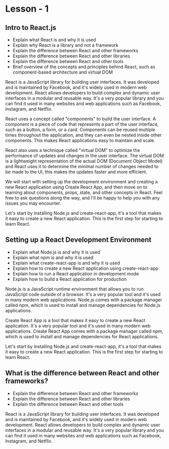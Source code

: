 # Lesson - 1

## Intro to React.js

- Explain what React is and why it is used
- Explain why React is a library and not a framework
- Explain the difference between React and other frameworks
- Explain the difference between React and other libraries
- Explain the difference between React and other tools
- Brief overview of the concepts and principles behind React, such as component-based architecture and virtual DOM

React is a JavaScript library for building user interfaces. It was developed and is maintained by Facebook, and it's widely used in modern web development. React allows developers to build complex and dynamic user interfaces in a modular and reusable way. It's a very popular library and you can find it used in many websites and web applications such as Facebook, Instagram, and Netflix.

React uses a concept called "components" to build the user interface. A component is a piece of code that represents a part of the user interface, such as a button, a form, or a card. Components can be reused multiple times throughout the application, and they can even be nested inside other components. This makes React applications easy to maintain and scale.

React also uses a technique called "virtual DOM" to optimize the performance of updates and changes in the user interface. The virtual DOM is a lightweight representation of the actual DOM (Document Object Model) and React uses it to determine the minimal number of changes needed to be made to the UI, this makes the updates faster and more efficient.

We will start with setting up the development environment and creating a new React application using Create React App, and then move on to learning about components, props, state, and other concepts in React. Feel free to ask questions along the way, and I'll be happy to help you with any issues you may encounter.

Let's start by installing Node.js and create-react-app, it's a tool that makes it easy to create a new React application. This is the first step for starting to learn React.

## Setting up a React Development Environment

- Explain what Node.js is and why it is used
- Explain what npm is and why it is used
- Explain what create-react-app is and why it is used
- Explain how to create a new React application using create-react-app
- Explain how to run a React application in development mode
- Explain how to build a React application for production

Node.js is a JavaScript runtime environment that allows you to run JavaScript code outside of a browser. It's a very popular tool and it's used in many modern web applications. Node.js comes with a package manager called npm, which is used to install and manage dependencies for Node.js applications.

Create React App is a tool that makes it easy to create a new React application. It's a very popular tool and it's used in many modern web applications. Create React App comes with a package manager called npm, which is used to install and manage dependencies for React applications.

Let's start by installing Node.js and create-react-app, it's a tool that makes it easy to create a new React application. This is the first step for starting to learn React.

## What is the difference between React and other frameworks?

- Explain the difference between React and other frameworks
- Explain the difference between React and other libraries
- Explain the difference between React and other tools

React is a JavaScript library for building user interfaces. It was developed and is maintained by Facebook, and it's widely used in modern web development. React allows developers to build complex and dynamic user interfaces in a modular and reusable way. It's a very popular library and you can find it used in many websites and web applications such as Facebook, Instagram, and Netflix.
